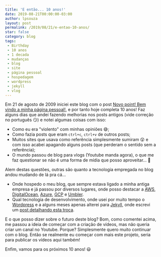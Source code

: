 ```yaml
---
title: 'E então... 10 anos!'
date: 2019-08-21T00:00:00-03:00
author: lpsouza
layout: post
permalink: /2019/08/21/e-entao-10-anos/
star: false
category: blog
tags:
 - Birthday
 - 10 anos
 - 1 decada
 - mudanças
 - blog
 - site
 - página pessoal
 - hospedagem
 - wordpress
 - jekyll
 - vlog
---
```


Em 21 de agosto de 2009 iniciei este blog com o post [Novo point! Bem vindo a minha página pessoal!](/2009/08/21/novo-point-bem-vindo-a-minha-pagina-pessoal/), e por tanto hoje completa 10 anos! Faz alguns dias que andei fazendo melhorias nos posts antigos (vide correção no português 😏) e notei algumas coisas com isso:

- Como eu era "violento" com minhas opiniões 😅;
- Como fazia posts que eram `ctrl+c`, `ctrl+v` de outros posts;
- Muitos sites que usava como referência simplesmente sumiram 😲 e com isso acabei apagando alguns posts (que perderam o sentido sem a referência);
- O mundo passou de blog para vlogs (Youtube manda agora), o que me faz questionar se não é uma forma de mídia que posso aproveitar... 🤔

Alem destas questões, outras são quanto a tecnologia empregada no blog andou mudando de lá pra cá...

- Onde hospedo o meu blog, que sempre estava ligado a minha antiga empresa e já passou por diversos lugares, onde posso destacar a [AWS](https://aws.amazon.com/pt/), [DigitalOcean](https://www.digitalocean.com/), [Azure](https://azure.microsoft.com/pt-br/), [GCP](https://cloud.google.com/) e [Umbler](https://www.umbler.com/br).
- Qual tecnologia de desenvolvimento, onde usei por muito tempo o [Wordpress](https://wordpress.org/) e a alguns meses apenas alterei para [Jekyll](https://jekyllrb.com/), onde escrevi um [post detalhando esta troca](/2018/10/10/larguei-o-wordpress/).

E o que posso dizer sobre o futuro deste blog? Bom, como comentei acima, me passou a ideia de começar com a criação de vídeos, mas não queria criar um canal no Youtube. Porque? Simplesmente quero muito continuar com o blog. Então se realmente eu começar com mais este projeto, seria para publicar os vídeos aqui também!

Enfim, vamos para os próximos 10 anos! 😃
